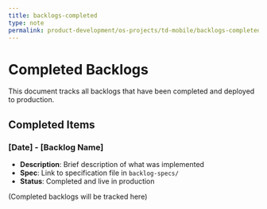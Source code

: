 ```yaml
---
title: backlogs-completed
type: note
permalink: product-development/os-projects/td-mobile/backlogs-completed/backlogs-completed
---
```


# Completed Backlogs

This document tracks all backlogs that have been completed and deployed to production.

## Completed Items

### [Date] - [Backlog Name]
- **Description**: Brief description of what was implemented
- **Spec**: Link to specification file in `backlog-specs/`
- **Status**: Completed and live in production

(Completed backlogs will be tracked here)